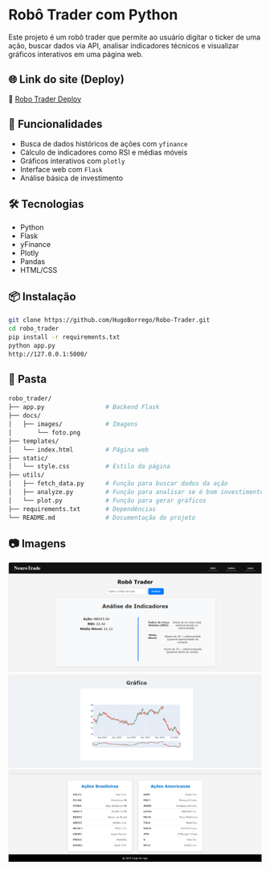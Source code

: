 # Robô Trader com Python

Este projeto é um robô trader que permite ao usuário digitar o ticker de uma ação, buscar dados via API, analisar indicadores técnicos e visualizar gráficos interativos em uma página web.

## 🌐 Link do site (Deploy)
🔗 [Robo Trader Deploy](https://robo-trader-l2u96ihdx-hugo-borregos-projects.vercel.app/) 

## 🚀 Funcionalidades

- Busca de dados históricos de ações com `yfinance`
- Cálculo de indicadores como RSI e médias móveis
- Gráficos interativos com `plotly`
- Interface web com `Flask`
- Análise básica de investimento

## 🛠️ Tecnologias

- Python
- Flask
- yFinance
- Plotly
- Pandas
- HTML/CSS

## 📦 Instalação

```bash
git clone https://github.com/HugoBorrego/Robo-Trader.git
cd robo_trader
pip install -r requirements.txt
python app.py
http://127.0.0.1:5000/
```

## 📁 Pasta
```bash
robo_trader/
├── app.py                 # Backend Flask
├── docs/
│   ├── images/            # Imagens
│       └── foto.png      
├── templates/
│   └── index.html         # Página web
├── static/
│   └── style.css          # Estilo da página
├── utils/
│   ├── fetch_data.py      # Função para buscar dados da ação
│   ├── analyze.py         # Função para analisar se é bom investimento
│   └── plot.py            # Função para gerar gráficos
├── requirements.txt       # Dependências
└── README.md              # Documentação do projeto
```

## 📷 Imagens
![Imagem da Análise e do Robô](docs/images/Robo.png)
![Imagem do gráfico](docs/images/Grafico.png)
![Imagem das principais ações](docs/images/Acoes.png)
